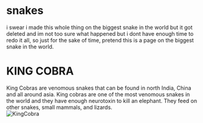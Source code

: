 # snakes
i swear i made this whole thing on the biggest snake in the world but it got deleted and im not too sure what happened but i dont have enough time to redo it all, so just for the sake of time, pretend this is a page on the biggest snake in the world.

# KING COBRA
King Cobras are venomous snakes that can be found in north India, China and all around asia. King cobras are one of the most venomous snakes in the world and they have enough neurotoxin to kill an elephant. They feed on other snakes, small mammals, and lizards.   
 ![KingCobra](https://user-images.githubusercontent.com/94389093/142032551-9995a18f-3d85-434d-af6c-0413bc12472e.png)
